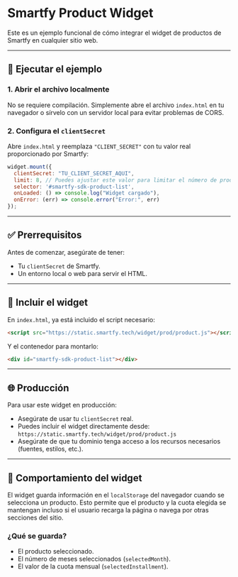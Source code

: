 # Smartfy Product Widget 

Este es un ejemplo funcional de cómo integrar el widget de productos de Smartfy en cualquier sitio web.

---

## 🚀 Ejecutar el ejemplo

### 1. Abrir el archivo localmente

No se requiere compilación. Simplemente abre el archivo `index.html` en tu navegador o sírvelo con un servidor local para evitar problemas de CORS.

### 2. Configura el `clientSecret`

Abre `index.html` y reemplaza `"CLIENT_SECRET"` con tu valor real proporcionado por Smartfy:

```js
widget.mount({
  clientSecret: "TU_CLIENT_SECRET_AQUI",
  limit: 8, // Puedes ajustar este valor para limitar el número de productos que se muestran
  selector: '#smartfy-sdk-product-list',
  onLoaded: () => console.log("Widget cargado"),
  onError: (err) => console.error("Error:", err)
});
```

---

## ✅ Prerrequisitos

Antes de comenzar, asegúrate de tener:

- Tu `clientSecret` de Smartfy.
- Un entorno local o web para servir el HTML.

---

## 🧩 Incluir el widget

En `index.html`, ya está incluido el script necesario:

```html
<script src="https://static.smartfy.tech/widget/prod/product.js"></script>
```

Y el contenedor para montarlo:

```html
<div id="smartfy-sdk-product-list"></div>
```

---

## 🌐 Producción

Para usar este widget en producción:

- Asegúrate de usar tu `clientSecret` real.
- Puedes incluir el widget directamente desde: `https://static.smartfy.tech/widget/prod/product.js`
- Asegúrate de que tu dominio tenga acceso a los recursos necesarios (fuentes, estilos, etc.).

---

## 🧠 Comportamiento del widget

El widget guarda información en el `localStorage` del navegador cuando se selecciona un producto. Esto permite que el producto y la cuota elegida se mantengan incluso si el usuario recarga la página o navega por otras secciones del sitio.

### ¿Qué se guarda?

- El producto seleccionado.
- El número de meses seleccionados (`selectedMonth`).
- El valor de la cuota mensual (`selectedInstallment`).
